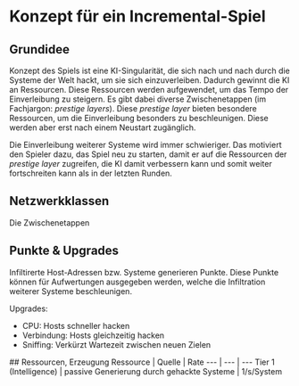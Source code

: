 # Konzept für ein Incremental-Spiel

## Grundidee
Konzept des Spiels ist eine KI-Singularität, die sich nach und nach durch die Systeme der Welt hackt, um sie sich einzuverleiben. Dadurch gewinnt die KI an Ressourcen. Diese Ressourcen werden aufgewendet, um das Tempo der Einverleibung zu steigern. Es gibt dabei diverse Zwischenetappen (im Fachjargon: *prestige layers*). Diese *prestige layer* bieten besondere Ressourcen, um die Einverleibung besonders zu beschleunigen. Diese werden aber erst nach einem Neustart zugänglich.

Die Einverleibung weiterer Systeme wird immer schwieriger. Das motiviert den Spieler dazu, das Spiel neu zu starten, damit er auf die Ressourcen der *prestige layer* zugreifen, die KI damit verbessern kann und somit weiter fortschreiten kann als in der letzten Runden.

## Netzwerkklassen
Die Zwischenetappen

## Punkte & Upgrades
Infiltirerte Host-Adressen bzw. Systeme generieren Punkte. Diese Punkte können für Aufwertungen ausgegeben werden, welche die Infiltration weiterer Systeme beschleunigen.

Upgrades:
- CPU: Hosts schneller hacken
- Verbindung: Hosts gleichzeitig hacken
- Sniffing: Verkürzt Wartezeit zwischen neuen Zielen

## Ressourcen, Erzeugung
Ressource | Quelle | Rate
--- | --- | ---
Tier 1 (Intelligence) | passive Generierung durch gehackte Systeme | 1/s/System

